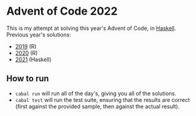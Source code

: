 # Advent of Code 2022

This is my attempt at solving this year's Advent of Code, in [Haskell](https://www.haskell.org/). Previous year's solutions:

- [2019](https://github.com/tomjemmett/advent_of_code_2019) (R)
- [2020](https://aoc.tjmt.uk/) (R)
- [2021](https://github.com/tomjemmett/advent_of_code_2021) (Haskell)

## How to run

- `cabal run` will run all of the day's, giving you all of the solutions.
- `cabal test` will run the test suite, ensuring that the results are correct (first against the provided sample, then against the actual result).
